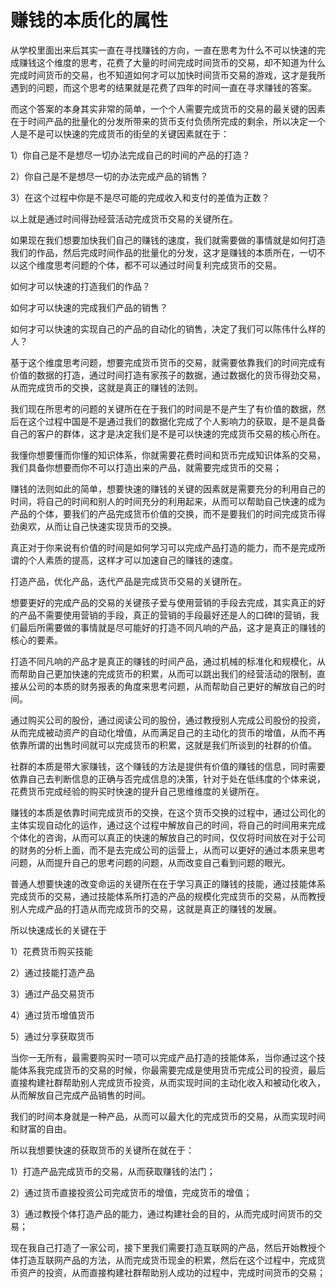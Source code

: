 # 赚钱的本质化的属性

​从学校里面出来后其实一直在寻找赚钱的方向，一直在思考为什么不可以快速的完成赚钱这个维度的思考，花费了大量的时间完成时间货币的交易，却不知道为什么完成时间货币的交易，也不知道如何才可以加快时间货币交易的游戏，这才是我所遇到的问题，而这个思考的结果就是花费了四年的时间一直在寻求赚钱的答案。

而这个答案的本身其实非常的简单，一个个人需要完成货币的交易的最关键的因素在于时间产品的批量化的分发所带来的货币支付负债所完成的剩余，所以决定一个人是不是可以快速的完成货币的街垒的关键因素就在于：

1）你自己是不是想尽一切办法完成自己的时间的产品的打造？

2）你自己是不是想尽一切的办法完成产品的销售？

3）在这个过程中你是不是尽可能的完成收入和支付的差值为正数？

以上就是通过时间得劲经营活动完成货币交易的关键所在。

如果现在我们想要加快我们自己的赚钱的速度，我们就需要做的事情就是如何打造我们的作品，然后完成时间作品的批量化的分发，这才是赚钱的本质所在，一切不以这个维度思考问题的个体，都不可以通过时间复利完成货币的交易。

如何才可以快速的打造我们的作品？

如何才可以快速的完成我们产品的销售？

如何才可以快速的实现自己的产品的自动化的销售，决定了我们可以陈伟什么样的人？

基于这个维度思考问题，想要完成货币货币的交易，就需要依靠我们的时间完成有价值的数据的打造，通过时间打造有家孩子的数据，通过数据化的货币得劲交易，从而完成货币的交换，这就是真正的赚钱的法则。

我们现在所思考的问题的关键所在在于我们的时间是不是产生了有价值的数据，然后在这个过程中国是不是通过我们的数据化完成了个人影响力的获取，是不是具备自己的客户的群体，这才是决定我们是不是可以快速的完成货币交易的核心所在。

我懂你想要懂而你懂的知识体系，你就需要花费时间和货币完成知识体系的交易，我们具备你想要而你不可以打造出来的产品，就需要完成货币的交易；

赚钱的法则如此的简单，想要快速的赚钱的关键的因素就是需要充分的利用自己的时间，将自己的时间和别人的时间充分的利用起来，从而可以帮助自己快速的成为产品的个体，要我们的产品完成货币价值的交换，而不是要我们的时间完成货币得劲奥欢，从而让自己快速实现货币的交换。

真正对于你来说有价值的时间是如何学习可以完成产品打造的能力，而不是完成所谓的个人素质的提高，这样才可以加速自己的赚钱的速度。

打造产品，优化产品，迭代产品是完成货币交易的关键所在。

想要更好的完成产品的交易的关键孩子爱与使用营销的手段去完成，其实真正的好的产品不需要使用营销的手段，真正的营销的手段最好还是人的口碑I的营销，我们最后所需要做的事情就是尽可能好的打造不同凡响的产品，这才是真正的赚钱的核心的要素。

打造不同凡响的产品才是真正的赚钱的时间产品，通过机械的标准化和规模化，从而帮助自己更加快速的完成货币的积累，从而可以跳出我们的经营活动的限制，直接从公司的本质的财务报表的角度来思考问题，从而帮助自己更好的解放自己的时间。

通过购买公司的股份，通过阅读公司的股份，通过教授别人完成公司股份的投资，从而完成被动资产的自动化增值，从而满足自己的主动化的货币的增值，从而不再依靠所谓的出售时间就可以完成货币的积累，这就是我们所谈到的社群的价值。

社群的本质是带大家赚钱，这个赚钱的方法是提供有价值的赚钱的信息，同时需要依靠自己去判断信息的正确与否完成信息的决策，针对于处在低纬度的个体来说，花费货币完成经验的购买时快速的提升自己思维维度的关键所在。

赚钱的本质是依靠时间完成货币的交换，在这个货币交换的过程中，通过公司化的主体实现自动化的运作，通过这个过程中解放自己的时间，将自己的时间用来完成个体化的咨询，从而可以真正的快速的解放自己的时间，仅仅将时间放在对于公司的财务的分析上面，而不是去完成公司的运营上，从而可以更好的通过本质来思考问题，从而提升自己的思考问题的问题，从而改变自己看到问题的眼光。

普通人想要快速的改变命运的关键所在在于学习真正的赚钱的技能，通过技能体系完成货币的交易，通过技能体系所打造的产品的规模化完成货币的交易，从而教授别人完成产品的打造从而完成货币的交易，这就是真正的赚钱的发展。

所以快速成长的关键在于

1）花费货币购买技能

2）通过技能打造产品

3）通过产品交易货币

4）通过货币增值货币

5）通过分享获取货币

当你一无所有，最需要购买时一项可以完成产品打造的技能体系，当你通过这个技能体系我完成货币的交易的时候，你最需要完成是使用货币完成公司的投资，最后直接构建社群帮助别人完成货币投资，从而实现时间的主动化收入和被动化收入，从而解放自己完成产品销售的时间。

我们的时间本身就是一种产品，从而可以最大化的完成货币的交易，从而实现时间和财富的自由。

所以我想要快速的获取货币的关键所在就在于：

1）打造产品完成货币的交易，从而获取赚钱的法门；

2）通过货币直接投资公司完成货币的增值，完成货币的增值；

3）通过教授个体打造产品的能力，通过构建社会的目的，从而完成时间货币的交易；

现在我自己打造了一家公司，接下里我们需要打造互联网的产品，然后开始教授个体打造互联网产品的方法，从而完成货币现金的积累，然后在这个过程中，完成货币资产的投资，从而直接构建社群帮助别人成功的过程中，完成时间货币的交易；
